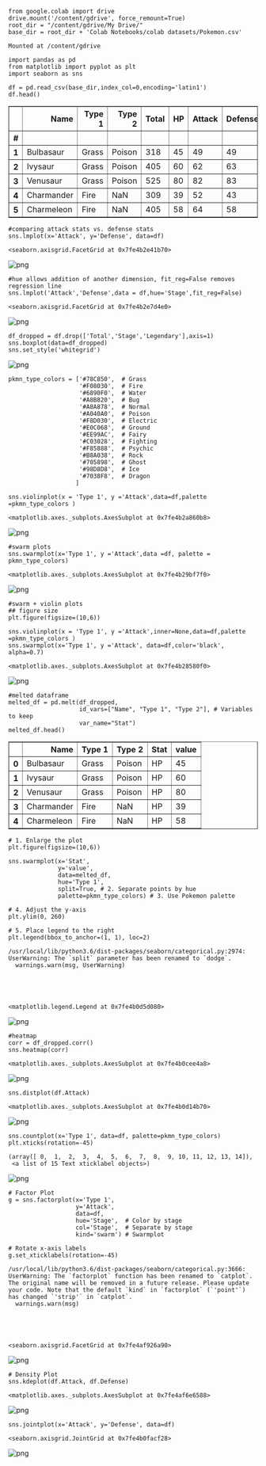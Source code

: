 ```
from google.colab import drive
drive.mount('/content/gdrive', force_remount=True)
root_dir = "/content/gdrive/My Drive/"
base_dir = root_dir + 'Colab Notebooks/colab datasets/Pokemon.csv'
```

    Mounted at /content/gdrive



```
import pandas as pd
from matplotlib import pyplot as plt
import seaborn as sns
```


```
df = pd.read_csv(base_dir,index_col=0,encoding='latin1')
df.head()
```




<div>
<style scoped>
    .dataframe tbody tr th:only-of-type {
        vertical-align: middle;
    }

    .dataframe tbody tr th {
        vertical-align: top;
    }

    .dataframe thead th {
        text-align: right;
    }
</style>
<table border="1" class="dataframe">
  <thead>
    <tr style="text-align: right;">
      <th></th>
      <th>Name</th>
      <th>Type 1</th>
      <th>Type 2</th>
      <th>Total</th>
      <th>HP</th>
      <th>Attack</th>
      <th>Defense</th>
      <th>Sp. Atk</th>
      <th>Sp. Def</th>
      <th>Speed</th>
      <th>Stage</th>
      <th>Legendary</th>
    </tr>
    <tr>
      <th>#</th>
      <th></th>
      <th></th>
      <th></th>
      <th></th>
      <th></th>
      <th></th>
      <th></th>
      <th></th>
      <th></th>
      <th></th>
      <th></th>
      <th></th>
    </tr>
  </thead>
  <tbody>
    <tr>
      <th>1</th>
      <td>Bulbasaur</td>
      <td>Grass</td>
      <td>Poison</td>
      <td>318</td>
      <td>45</td>
      <td>49</td>
      <td>49</td>
      <td>65</td>
      <td>65</td>
      <td>45</td>
      <td>1</td>
      <td>False</td>
    </tr>
    <tr>
      <th>2</th>
      <td>Ivysaur</td>
      <td>Grass</td>
      <td>Poison</td>
      <td>405</td>
      <td>60</td>
      <td>62</td>
      <td>63</td>
      <td>80</td>
      <td>80</td>
      <td>60</td>
      <td>2</td>
      <td>False</td>
    </tr>
    <tr>
      <th>3</th>
      <td>Venusaur</td>
      <td>Grass</td>
      <td>Poison</td>
      <td>525</td>
      <td>80</td>
      <td>82</td>
      <td>83</td>
      <td>100</td>
      <td>100</td>
      <td>80</td>
      <td>3</td>
      <td>False</td>
    </tr>
    <tr>
      <th>4</th>
      <td>Charmander</td>
      <td>Fire</td>
      <td>NaN</td>
      <td>309</td>
      <td>39</td>
      <td>52</td>
      <td>43</td>
      <td>60</td>
      <td>50</td>
      <td>65</td>
      <td>1</td>
      <td>False</td>
    </tr>
    <tr>
      <th>5</th>
      <td>Charmeleon</td>
      <td>Fire</td>
      <td>NaN</td>
      <td>405</td>
      <td>58</td>
      <td>64</td>
      <td>58</td>
      <td>80</td>
      <td>65</td>
      <td>80</td>
      <td>2</td>
      <td>False</td>
    </tr>
  </tbody>
</table>
</div>




```
#comparing attack stats vs. defense stats
sns.lmplot(x='Attack', y='Defense', data=df)

```




    <seaborn.axisgrid.FacetGrid at 0x7fe4b2e41b70>




![png](pokemon-anal_files/pokemon-anal_3_1.png)



```
#hue allows addition of another dimension, fit_reg=False removes regression line
sns.lmplot('Attack','Defense',data = df,hue='Stage',fit_reg=False)

```




    <seaborn.axisgrid.FacetGrid at 0x7fe4b2e7d4e0>




![png](pokemon-anal_files/pokemon-anal_4_1.png)



```
df_dropped = df.drop(['Total','Stage','Legendary'],axis=1)
sns.boxplot(data=df_dropped)
sns.set_style('whitegrid')
```


![png](pokemon-anal_files/pokemon-anal_5_0.png)



```
pkmn_type_colors = ['#78C850',  # Grass
                    '#F08030',  # Fire
                    '#6890F0',  # Water
                    '#A8B820',  # Bug
                    '#A8A878',  # Normal
                    '#A040A0',  # Poison
                    '#F8D030',  # Electric
                    '#E0C068',  # Ground
                    '#EE99AC',  # Fairy
                    '#C03028',  # Fighting
                    '#F85888',  # Psychic
                    '#B8A038',  # Rock
                    '#705898',  # Ghost
                    '#98D8D8',  # Ice
                    '#7038F8',  # Dragon
                   ]
```


```
sns.violinplot(x = 'Type 1', y ='Attack',data=df,palette =pkmn_type_colors )
```




    <matplotlib.axes._subplots.AxesSubplot at 0x7fe4b2a860b8>




![png](pokemon-anal_files/pokemon-anal_7_1.png)



```
#swarm plots 
sns.swarmplot(x='Type 1', y ='Attack',data =df, palette = pkmn_type_colors)
```




    <matplotlib.axes._subplots.AxesSubplot at 0x7fe4b29bf7f0>




![png](pokemon-anal_files/pokemon-anal_8_1.png)



```
#swarm + violin plots
## figure size
plt.figure(figsize=(10,6))

sns.violinplot(x = 'Type 1', y ='Attack',inner=None,data=df,palette =pkmn_type_colors )
sns.swarmplot(x='Type 1', y ='Attack', data=df,color='black', alpha=0.7)
```




    <matplotlib.axes._subplots.AxesSubplot at 0x7fe4b28580f0>




![png](pokemon-anal_files/pokemon-anal_9_1.png)



```
#melted dataframe
melted_df = pd.melt(df_dropped, 
                    id_vars=["Name", "Type 1", "Type 2"], # Variables to keep
                    var_name="Stat")
melted_df.head()
```




<div>
<style scoped>
    .dataframe tbody tr th:only-of-type {
        vertical-align: middle;
    }

    .dataframe tbody tr th {
        vertical-align: top;
    }

    .dataframe thead th {
        text-align: right;
    }
</style>
<table border="1" class="dataframe">
  <thead>
    <tr style="text-align: right;">
      <th></th>
      <th>Name</th>
      <th>Type 1</th>
      <th>Type 2</th>
      <th>Stat</th>
      <th>value</th>
    </tr>
  </thead>
  <tbody>
    <tr>
      <th>0</th>
      <td>Bulbasaur</td>
      <td>Grass</td>
      <td>Poison</td>
      <td>HP</td>
      <td>45</td>
    </tr>
    <tr>
      <th>1</th>
      <td>Ivysaur</td>
      <td>Grass</td>
      <td>Poison</td>
      <td>HP</td>
      <td>60</td>
    </tr>
    <tr>
      <th>2</th>
      <td>Venusaur</td>
      <td>Grass</td>
      <td>Poison</td>
      <td>HP</td>
      <td>80</td>
    </tr>
    <tr>
      <th>3</th>
      <td>Charmander</td>
      <td>Fire</td>
      <td>NaN</td>
      <td>HP</td>
      <td>39</td>
    </tr>
    <tr>
      <th>4</th>
      <td>Charmeleon</td>
      <td>Fire</td>
      <td>NaN</td>
      <td>HP</td>
      <td>58</td>
    </tr>
  </tbody>
</table>
</div>




```
# 1. Enlarge the plot
plt.figure(figsize=(10,6))
 
sns.swarmplot(x='Stat', 
              y='value', 
              data=melted_df, 
              hue='Type 1', 
              split=True, # 2. Separate points by hue
              palette=pkmn_type_colors) # 3. Use Pokemon palette
 
# 4. Adjust the y-axis
plt.ylim(0, 260)
 
# 5. Place legend to the right
plt.legend(bbox_to_anchor=(1, 1), loc=2)
```

    /usr/local/lib/python3.6/dist-packages/seaborn/categorical.py:2974: UserWarning: The `split` parameter has been renamed to `dodge`.
      warnings.warn(msg, UserWarning)





    <matplotlib.legend.Legend at 0x7fe4b0d5d080>




![png](pokemon-anal_files/pokemon-anal_11_2.png)



```
#heatmap
corr = df_dropped.corr()
sns.heatmap(corr)
```




    <matplotlib.axes._subplots.AxesSubplot at 0x7fe4b0cee4a8>




![png](pokemon-anal_files/pokemon-anal_12_1.png)



```
sns.distplot(df.Attack)

```




    <matplotlib.axes._subplots.AxesSubplot at 0x7fe4b0d14b70>




![png](pokemon-anal_files/pokemon-anal_13_1.png)



```
sns.countplot(x='Type 1', data=df, palette=pkmn_type_colors)
plt.xticks(rotation=-45)

```




    (array([ 0,  1,  2,  3,  4,  5,  6,  7,  8,  9, 10, 11, 12, 13, 14]),
     <a list of 15 Text xticklabel objects>)




![png](pokemon-anal_files/pokemon-anal_14_1.png)



```
# Factor Plot
g = sns.factorplot(x='Type 1', 
                   y='Attack', 
                   data=df, 
                   hue='Stage',  # Color by stage
                   col='Stage',  # Separate by stage
                   kind='swarm') # Swarmplot
 
# Rotate x-axis labels
g.set_xticklabels(rotation=-45)
```

    /usr/local/lib/python3.6/dist-packages/seaborn/categorical.py:3666: UserWarning: The `factorplot` function has been renamed to `catplot`. The original name will be removed in a future release. Please update your code. Note that the default `kind` in `factorplot` (`'point'`) has changed `'strip'` in `catplot`.
      warnings.warn(msg)





    <seaborn.axisgrid.FacetGrid at 0x7fe4af926a90>




![png](pokemon-anal_files/pokemon-anal_15_2.png)



```
# Density Plot
sns.kdeplot(df.Attack, df.Defense)
```




    <matplotlib.axes._subplots.AxesSubplot at 0x7fe4af6e6588>




![png](pokemon-anal_files/pokemon-anal_16_1.png)



```
sns.jointplot(x='Attack', y='Defense', data=df)

```




    <seaborn.axisgrid.JointGrid at 0x7fe4b0facf28>




![png](pokemon-anal_files/pokemon-anal_17_1.png)

